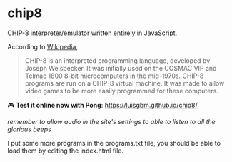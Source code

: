 # chip8

CHIP-8 interpreter/emulator written entirely in JavaScript.

According to [Wikipedia](https://en.wikipedia.org/wiki/CHIP-8),

>CHIP-8 is an interpreted programming language, developed by Joseph Weisbecker. It was initially used on the COSMAC VIP and Telmac 1800 8-bit microcomputers in the mid-1970s. CHIP-8 programs are run on a CHIP-8 virtual machine. It was made to allow video games to be more easily programmed for these computers.

🎮 **Test it online now with Pong**: https://luisgbm.github.io/chip8/

*remember to allow audio in the site's settings to able to listen to all the glorious beeps*

I put some more programs in the programs.txt file, you should be able to load them by editing the index.html file.
